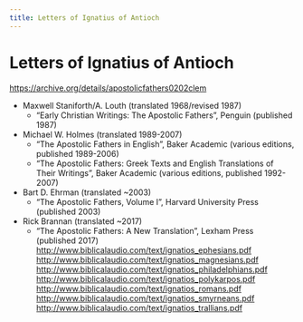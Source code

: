 ```yaml
---
title: Letters of Ignatius of Antioch
---
```


# Letters of Ignatius of Antioch

https://archive.org/details/apostolicfathers0202clem

* Maxwell Staniforth/A. Louth (translated 1968/revised 1987)
  * “Early Christian Writings: The Apostolic Fathers”, Penguin (published 1987)
* Michael W. Holmes (translated 1989-2007)
  * “The Apostolic Fathers in English”, Baker Academic (various editions, published 1989-2006)
  * “The Apostolic Fathers: Greek Texts and English Translations of Their Writings”, Baker Academic (various editions, published 1992-2007)
* Bart D. Ehrman (translated ~2003)
  * “The Apostolic Fathers, Volume I”, Harvard University Press (published 2003)
* Rick Brannan (translated ~2017)
  * “The Apostolic Fathers: A New Translation”, Lexham Press (published 2017)
http://www.biblicalaudio.com/text/ignatios_ephesians.pdf
http://www.biblicalaudio.com/text/ignatios_magnesians.pdf
http://www.biblicalaudio.com/text/ignatios_philadelphians.pdf
http://www.biblicalaudio.com/text/ignatios_polykarpos.pdf
http://www.biblicalaudio.com/text/ignatios_romans.pdf
http://www.biblicalaudio.com/text/ignatios_smyrneans.pdf
http://www.biblicalaudio.com/text/ignatios_trallians.pdf


